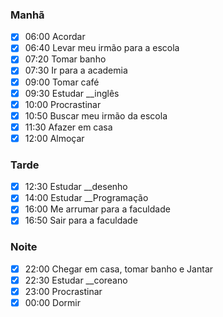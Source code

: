 ### Manhã

- [x] 06:00 Acordar
- [x] 06:40 Levar meu irmão para a escola
- [x] 07:20 Tomar banho
- [x] 07:30 Ir para a academia
- [x] 09:00 Tomar café
- [x] 09:30 Estudar __inglês
- [x] 10:00 Procrastinar
- [x] 10:50 Buscar meu irmão da escola
- [x] 11:30 Afazer em casa
- [x] 12:00 Almoçar

### Tarde

- [x] 12:30 Estudar __desenho
- [x] 14:00 Estudar __Programação
- [x] 16:00 Me arrumar para a faculdade
- [x] 16:50 Sair para a faculdade

### Noite

- [x] 22:00 Chegar em casa, tomar banho e Jantar
- [x] 22:30 Estudar __coreano
- [x] 23:00 Procrastinar
- [x] 00:00 Dormir